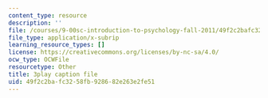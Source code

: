 ```yaml
---
content_type: resource
description: ''
file: /courses/9-00sc-introduction-to-psychology-fall-2011/49f2c2bafc3258fb928682e263e2fe51_kD3CswjYb2E.vtt
file_type: application/x-subrip
learning_resource_types: []
license: https://creativecommons.org/licenses/by-nc-sa/4.0/
ocw_type: OCWFile
resourcetype: Other
title: 3play caption file
uid: 49f2c2ba-fc32-58fb-9286-82e263e2fe51
---
```

